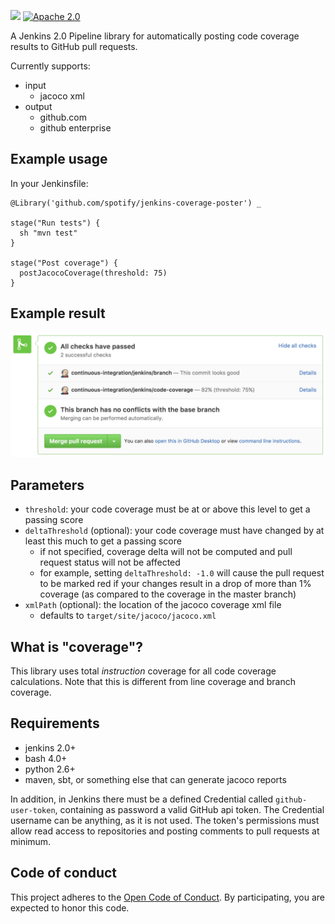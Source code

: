 ![](https://img.shields.io/badge/development%20status-alpha-yellow.svg) [![Apache 2.0](https://img.shields.io/badge/license-Apache%20License%202.0-blue.svg)](http://www.apache.org/licenses/LICENSE-2.0)

A Jenkins 2.0 Pipeline library for automatically posting code coverage results to GitHub pull requests.

Currently supports:
 * input
   * jacoco xml
 * output
   * github.com
   * github enterprise

## Example usage
In your Jenkinsfile:
```
@Library('github.com/spotify/jenkins-coverage-poster') _

stage("Run tests") {
  sh "mvn test"
}

stage("Post coverage") {
  postJacocoCoverage(threshold: 75)
}
```

## Example result

<img src="./coverage_pass.png" width="700" />

## Parameters
 * `threshold`: your code coverage must be at or above this level to get a passing score
 * `deltaThreshold` (optional): your code coverage must have changed by at least this much to get a passing score
   * if not specified, coverage delta will not be computed and pull request status will not be affected
   * for example, setting `deltaThreshold: -1.0` will cause the pull request to be marked red if your changes result in a drop of more than 1% coverage (as compared to the coverage in the master branch)
 * `xmlPath` (optional): the location of the jacoco coverage xml file
   * defaults to `target/site/jacoco/jacoco.xml`

## What is "coverage"?
This library uses total *instruction* coverage for all code coverage calculations. Note that this is different from line coverage and branch coverage.

## Requirements
 * jenkins 2.0+
 * bash 4.0+
 * python 2.6+
 * maven, sbt, or something else that can generate jacoco reports
 
In addition, in Jenkins there must be a defined Credential called `github-user-token`, containing as password a valid GitHub api token. The Credential username can be anything, as it is not used. The token's permissions must allow read access to repositories and posting comments to pull requests at minimum.

## Code of conduct
This project adheres to the [Open Code of Conduct][code-of-conduct]. By participating, you are expected to honor this code.

[code-of-conduct]: https://github.com/spotify/code-of-conduct/blob/master/code-of-conduct.md
